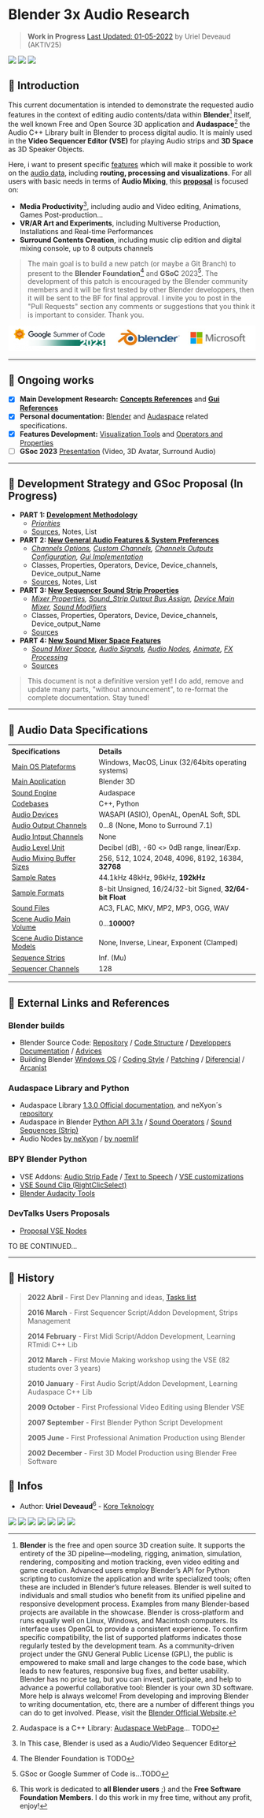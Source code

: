# Blender 3x Audio Research

> **Work in Progress** [Last Updated: 01-05-2022]() by Uriel Deveaud (AKTIV25)

<img src="https://img.shields.io/badge/Blender-3.1+-green" /> <img src="https://img.shields.io/badge/Audaspace-C++-purple" /> <img src="https://img.shields.io/badge/Gsoc-2023-orange" /> 

## :radio_button: Introduction

This current documentation is intended to demonstrate the requested audio features in the context of editing audio contents/data within **Blender**[^1] itself, the well known Free and Open Source 3D application and **Audaspace**[^2] the Audio C++ Library built in Blender to process digital audio. It is mainly used in the **Video Sequencer Editor (VSE)** for playing Audio strips and **3D Space** as 3D Speaker Objects.

Here, i want to present specific [features](#radio_button-ongoing-works) which will make it possible to work on the [audio data](#radio_button-audio-data-specifications), including **routing, processing and visualizations**. For all users with basic needs in terms of **Audio Mixing**, this **[proposal](#radio_button-development-strategy-and-gsoc-proposal)** is focused on:
- **Media Productivity**[^3], including audio and Video editing, Animations, Games Post-production...
- **VR/AR Art and Experiments**, including Multiverse Production, Installations and Real-time Performances
- **Surround Contents Creation**, including music clip edition and digital mixing console, up to 8 outputs channels

> The main goal is to build a new patch (or maybe a Git Branch) to present to the **Blender Foundation**[^4] and **GSoC** 2023[^5]. The development of this patch is encouraged by the Blender community members and it will be first tested by other Blender developpers, then it will be sent to the BF for final approval. I invite you to post in the "Pull Requests" section any comments or suggestions that you think it is important to consider. Thank you.

![Mix](https://github.com/KoreTeknology/Blender-3x-Audio-Research/blob/main/images/proposal_band.jpg)

---

## :radio_button: Ongoing works

- [x] **Main Development Research:** **[Concepts References](research-concepts-references.md)** and **[Gui References](research-gui-references.md)**
- [x] **Personal documentation:** [Blender](blender-related-specs.md) and [Audaspace](audaspace-related-specs.md) related specifications.
- [x] **Features Development:** [Visualization Tools](blender-audio-visualizations.md) and [Operators and Properties](blender-audio-operators.md)
- [ ] **GSoc 2023** [Presentation](proposal-gsoc-presentation.md) (Video, 3D Avatar, Surround Audio)

---

## :radio_button: Development Strategy and GSoc Proposal (In Progress)


- **PART 1:  [Development Methodology](audio-dev-strategy.md)**
  - *[Priorities](audio-dev-strategy.md)*
  - [Sources](sources/sources-intro.md), Notes, List
- **PART 2:  [New General Audio Features & System Preferences](proposal-audio-system.md)**
  - *[Channels Options](proposal-audio-system.md#speaker-channels-options), [Custom Channels](proposal-audio-system.md#speaker-custom-channels), [Channels Outputs Configuration](proposal-audio-system.md#speaker-channels-outputs-configuration), [Gui Implementation](proposal-audio-system.md#speaker-gui-implementation)*
  - Classes, Properties, Operators, Device, Device_channels, Device_output_Name
  - [Sources](sources/sources-intro.md), Notes, List
- **PART 3:  [New Sequencer Sound Strip Properties](proposal-audio-clip.md)**
  - *[Mixer Properties](), [Sound_Strip Output Bus Assign](), [Device Main Mixer](), [Sound Modifiers]()*
  - Classes, Properties, Operators, Device, Device_channels, Device_output_Name
  - [Sources](sources/sources-intro.md)
- **PART 4:  [New Sound Mixer Space Features](proposal-sound-mixer.md)**
  - *[Sound Mixer Space](), [Audio Signals](), [Audio Nodes](), [Animate](), [FX Processing]()*
  - [Sources](sources/sources-intro.md)

> This document is not a definitive version yet! I do add, remove and update many parts, "without announcement", to re-format the complete documentation. Stay tuned!

---

## :radio_button: Audio Data Specifications

<table>
<tr>
<th align="left", width="250">Specifications</th>
<th align="left", width="632">Details</th>
</tr>
<tr>
<td><a href="/">Main OS Plateforms</a></td>
<td align="left">Windows, MacOS, Linux (32/64bits operating systems)</td>
</tr>
<tr>
<td><a href="/">Main Application</a></td>
<td align="left">Blender 3D</td>
</tr>
<tr>
<td><a href="/">Sound Engine</a></td>
<td align="left">Audaspace</td>
</tr>
<tr>
<td><a href="/">Codebases</a></td>
<td align="left">C++, Python</td>
</tr>
<tr>
<td><a href="/">Audio Devices</a></td>
<td align="left">WASAPI (ASIO), OpenAL, OpenAL Soft, SDL</td>
</tr>
<tr>
<td><a href="/">Audio Output Channels</a></td>
<td align="left">0...8 (None, Mono to Surround 7.1)</td>
</tr>
<tr>
<td><a href="/">Audio Intput Channels</a></td>
<td align="left">None</td>
</tr>
<tr>
<td><a href="/">Audio Level Unit</a></td>
<td align="left">Decibel (dB), -60 <> 0dB range, linear/Exp.</td>
</tr>
<tr>
<td><a href="/">Audio Mixing Buffer Sizes</a></td>
  <td align="left">256, 512, 1024, 2048, 4096, 8192, 16384, <b>32768</b></td>
</tr>
<tr>
<td><a href="/">Sample Rates</a></td>
<td align="left">44.1kHz 48kHz, 96kHz, <b>192kHz</b></td>
</tr>
<tr>
<td><a href="/">Sample Formats</a></td>
<td align="left">8-bit Unsigned, 16/24/32-bit Signed, <b>32/64-bit Float</b></td>
</tr>
<tr>
<td><a href="/">Sound Files</a></td>
<td align="left">AC3, FLAC, MKV, MP2, MP3, OGG, WAV</td>
</tr>
<tr>
<td><a href="/">Scene Audio Main Volume</a></td>
  <td align="left">0...<b>10000?</b></td>
</tr>
<tr>
<td><a href="/">Scene Audio Distance Models</a></td>
  <td align="left">None, Inverse, Linear, Exponent (Clamped)</td>
</tr>
<tr>
<td><a href="/">Sequence Strips</a></td>
<td align="left">Inf. (Mu)</td>
</tr>
<tr>
<td><a href="/">Sequencer Channels</a></td>
<td align="left">128</td>
</tr>
</table>

---

## :radio_button: External Links and References

### Blender builds

- Blender Source Code: [Repository](https://github.com/blender) / [Code Structure](https://wiki.blender.org/wiki/Source/File_Structure) / [Developpers Documentation](https://www.blender.org/get-involved/developers/) / [Advices](https://wiki.blender.org/wiki/Developer_Intro/Advice)
- Building Blender [Windows OS](https://wiki.blender.org/wiki/Building_Blender/Windows) / [Coding Style](https://wiki.blender.org/wiki/Style_Guide) / [Patching](https://wiki.blender.org/wiki/Process/Contributing_Code) / [Diferencial](https://secure.phabricator.com/book/phabricator/article/differential/) / [Arcanist](https://wiki.blender.org/wiki/Tools/CodeReview#Use_Arcanist)

### Audaspace Library and Python

- Audaspace Library [1.3.0 Official documentation](https://audaspace.github.io/), and neXyon´s [repository](https://github.com/neXyon/audaspace)
- Audaspace in Blender [Python API 3.1x](https://docs.blender.org/api/3.1/aud.html) / [Sound Operators](https://docs.blender.org/api/3.1/bpy.ops.sound.html) / [Sound Sequences (Strip)](https://docs.blender.org/api/3.1/bpy.types.SoundSequence.html?highlight=audio%20strip#soundsequence-sequence)
- Audio Nodes [by neXyon](https://github.com/neXyon/audionodes) / [by noemlif](https://github.com/nomelif/Audionodes)

### BPY Blender Python

- VSE Addons: [Audio Strip Fade](https://github.com/snuq/VSEQF) / [Text to Speech](https://github.com/technisculpt/blender-text-to-speech-gtts) / [VSE customizations](https://github.com/Botmasher/blender-vse-customizations)
- [VSE Sound Clip (RightClicSelect)](https://blender.community/c/rightclickselect/vQ65/)
- [Blender Audacity Tools](https://github.com/tin2tin/audacity_tools_for_blender)


### DevTalks Users Proposals

- [Proposal VSE Nodes](https://devtalk.blender.org/t/proposal-using-compositor-nodes-on-vse-strips/21732)

TO BE CONTINUED...

---

## :radio_button: History

> **2022 Abril** - First Dev Planning and ideas, [Tasks list](Tasks.md)
>
> **2016 March** - First Sequencer Script/Addon Development, Strips Management
> 
> **2014 February** - First Midi Script/Addon Development, Learning RTmidi C++ Lib
> 
> **2012 March** - First Movie Making workshop using the VSE (82 students over 3 years)
>
> **2010 January** - First Audio Script/Addon Development, Learning Audaspace C++ Lib
>
> **2009 October** - First Professional Video Editing using Blender VSE
>
> **2007 September** - First Blender Python Script Development
>
> **2005 June** - First Professional Animation Production using Blender
>
> **2002 December** - First 3D Model Production using Blender Free Software

## :radio_button: Infos

* Author: **Uriel Deveaud**[^note] - [Kore Teknology](https://github.com/KoreTeknology) 

<img src="https://img.shields.io/badge/CG Art-1995-red" /> <img src="https://img.shields.io/badge/3D Blender-2002-red" /> <img src="https://img.shields.io/badge/Python Dev-2005-red" /> <img src="https://img.shields.io/badge/3D Trainer-2008-red" /> <img src="https://img.shields.io/badge/Coding Trainer-2010-red" /> <img src="https://img.shields.io/badge/GE-2015-darkorange" /> <img src="https://img.shields.io/badge/VR-2017-darkorange" />


[^1]: **Blender** is the free and open source 3D creation suite. It supports the entirety of the 3D pipeline—modeling, rigging, animation, simulation, rendering, compositing and motion tracking, even video editing and game creation. Advanced users employ Blender’s API for Python scripting to customize the application and write specialized tools; often these are included in Blender’s future releases. Blender is well suited to individuals and small studios who benefit from its unified pipeline and responsive development process. Examples from many Blender-based projects are available in the showcase. Blender is cross-platform and runs equally well on Linux, Windows, and Macintosh computers. Its interface uses OpenGL to provide a consistent experience. To confirm specific compatibility, the list of supported platforms indicates those regularly tested by the development team. As a community-driven project under the GNU General Public License (GPL), the public is empowered to make small and large changes to the code base, which leads to new features, responsive bug fixes, and better usability. Blender has no price tag, but you can invest, participate, and help to advance a powerful collaborative tool: Blender is your own 3D software. More help is always welcome! From developing and improving Blender to writing documentation, etc, there are a number of different things you can do to get involved. Please, visit the [Blender Official Website](https://www.blender.org/).
[^2]: Audaspace is a C++ Library: [Audaspace WebPage](https://audaspace.github.io/)... TODO
[^3]: In This case, Blender is used as a Audio/Video Sequencer Editor
[^4]: The Blender Foundation is TODO
[^5]: GSoc or Google Summer of Code is...TODO
[^note]:
    This work is dedicated to **all Blender users** ;) and the **Free Software Foundation Members**.
    I do this work in my free time, without any profit, enjoy!
